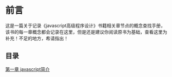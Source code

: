 # 前言
这是一篇关于记录《javascript高级程序设计》书籍相关章节点的概念查找手册，该书的每一章概念都会记录在这里，但是还是建议你阅读原书为基础，查看这里为补充！不足的地方，希请指出！


## 目录

[第一章 javascript简介](https://github.com/woai30231/jsHighLevelDesign/tree/master/01)
